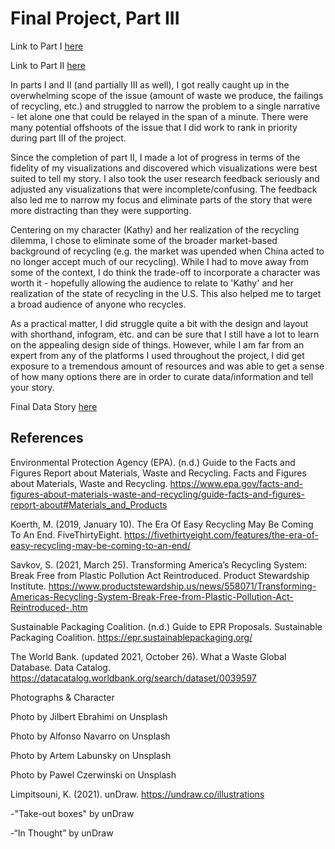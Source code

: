 # Final Project, Part III #

Link to Part I [here](https://dsmorris412.github.io/Morris-portfolio/Final_Project_Morris_I)

Link to Part II [here](https://dsmorris412.github.io/Morris-portfolio/Final_Project_Part_II)

In parts I and II (and partially III as well), I got really caught up in the overwhelming scope of the issue (amount of waste we produce, the failings of recycling, etc.) and struggled to narrow the problem to a single narrative - let alone one that could be relayed in the span of a minute. There were many potential offshoots of the issue that I did work to rank in priority during part III of the project. 

Since the completion of part II, I made a lot of progress in terms of the fidelity of my visualizations and discovered which visualizations were best suited to tell my story. I also took the user research feedback seriously and adjusted any visualizations that were incomplete/confusing. The feedback also led me to narrow my focus and eliminate parts of the story that were more distracting than they were supporting.

Centering on my character (Kathy) and her realization of the recycling dilemma, I chose to eliminate some of the broader market-based background of recycling (e.g. the market was upended when China acted to no longer accept much of our recycling). While I had to move away from some of the context, I do think the trade-off to incorporate a character was worth it - hopefully allowing the audience to relate to 'Kathy' and her realization of the state of recycling in the U.S. This also helped me to target a broad audience of anyone who recycles. 

As a practical matter, I did struggle quite a bit with the design and layout with shorthand, infogram, etc. and can be sure that I still have a lot to learn on the appealing design side of things. However, while I am far from an expert from any of the platforms I used throughout the project, I did get exposure to a tremendous amount of resources and was able to get a sense of how many options there are in order to curate data/information and tell your story.

Final Data Story [here](https://carnegiemellon.shorthandstories.com/Final_Project_Morris/index.html)

## References ##

Environmental Protection Agency (EPA). (n.d.) Guide to the Facts and Figures Report about Materials, Waste and Recycling. Facts and Figures about Materials, Waste and Recycling.  https://www.epa.gov/facts-and-figures-about-materials-waste-and-recycling/guide-facts-and-figures-report-about#Materials_and_Products

Koerth, M. (2019, January 10). The Era Of Easy Recycling May Be Coming To An End. FiveThirtyEight. https://fivethirtyeight.com/features/the-era-of-easy-recycling-may-be-coming-to-an-end/

Savkov, S. (2021, March 25). Transforming America’s Recycling System: Break Free from Plastic Pollution Act Reintroduced. Product Stewardship Institute. https://www.productstewardship.us/news/558071/Transforming-Americas-Recycling-System-Break-Free-from-Plastic-Pollution-Act-Reintroduced-.htm

Sustainable Packaging Coalition. (n.d.) Guide to EPR Proposals. Sustainable Packaging Coalition. https://epr.sustainablepackaging.org/

The World Bank. (updated 2021, October 26). What a Waste Global Database. Data Catalog. https://datacatalog.worldbank.org/search/dataset/0039597

Photographs & Character

Photo by Jilbert Ebrahimi on Unsplash

Photo by Alfonso Navarro on Unsplash

Photo by Artem Labunsky on Unsplash

Photo by Pawel Czerwinski on Unsplash

Limpitsouni, K. (2021). unDraw. https://undraw.co/illustrations

-"Take-out boxes" by unDraw

-“In Thought” by unDraw

